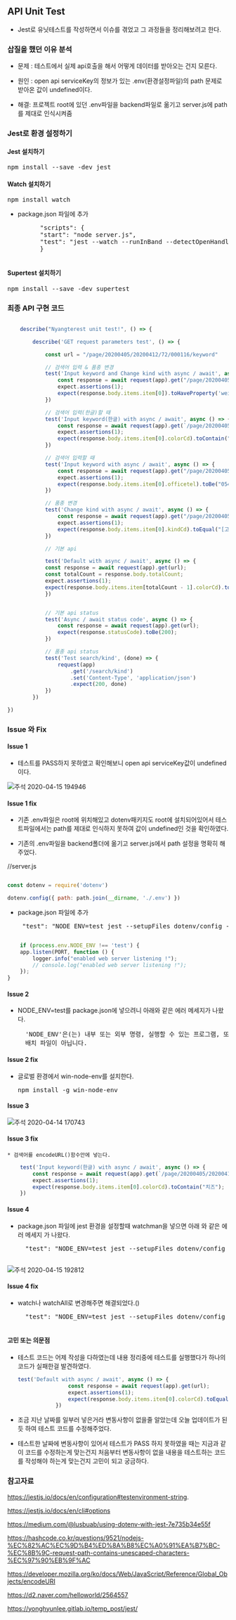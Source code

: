 ## API Unit Test

* Jest로 유닛테스트를 작성하면서 이슈를 겪었고 그 과정들을 정리해보려고 한다.

### 삽질을 했던 이유 분석

* 문제 : 테스트에서 실제 api호출을 해서 어떻게 데이터를 받아오는 건지 모른다.
  
* 원인 : open api serviceKey의 정보가 있는 .env(환경설정파일)의 path 문제로 받아온 값이 undefined이다.

* 해결: 프로젝트 root에 있던 .env파일을 backend파일로 옮기고 server.js에 path를 제대로 인식시켜줌

### Jest로 환경 설정하기

#### Jest 설치하기
  
  <pre>npm install --save -dev jest</pre>


#### Watch 설치하기

  <pre>npm install watch</pre>

* package.json 파일에 추가
	<pre>
		"scripts": {
		"start": "node server.js",
		"test": "jest --watch --runInBand --detectOpenHandles --forceExit"
		}
	</pre>


#### Supertest 설치하기
  
  <pre>npm install --save -dev supertest</pre>
  

###  최종 API 구현 코드 

```javascript

	describe("Nyangterest unit test!", () => {

		describe('GET request parameters test', () => {

			const url = "/page/20200405/20200412/72/000116/keyword"

			// 검색어 입력 & 품종 변경
			test('Input keyword and Change kind with async / await', async () => {
				const response = await request(app).get("/page/20200405/20200412/72/000200/0.3kg");
				expect.assertions(1);
				expect(response.body.items.item[0]).toHaveProperty('weight', "0.3(Kg)")
			})

			// 검색어 입력(한글)할 때
			test('Input keyword(한글) with async / await', async () => {
				const response = await request(app).get(`/page/20200405/20200412/72/000116/${encodeURI("치즈")}`);
				expect.assertions(1);
				expect(response.body.items.item[0].colorCd).toContain("치즈");
			})

			// 검색어 입력할 때
			test('Input keyword with async / await', async () => {
				const response = await request(app).get("/page/20200405/20200412/72/000116/054-270-2724");
				expect.assertions(1);
				expect(response.body.items.item[0].officetel).toBe("054-270-2724");
			})

			// 품종 변경
			test('Change kind with async / await', async () => {
				const response = await request(app).get("/page/20200405/20200412/72/000197/keyword");
				expect.assertions(1);
				expect(response.body.items.item[0].kindCd).toEqual("[고양이] 페르시안-페르시안 친칠라");
			})

			// 기본 api 

			test('Default with async / await', async () => {
			const response = await request(app).get(url);
			const totalCount = response.body.totalCount;
			expect.assertions(1);
			expect(response.body.items.item[totalCount - 1].colorCd).toEqual("갈흰검");
		    })


			// 기본 api status
			test('Async / await status code', async () => {
				const response = await request(app).get(url);
				expect(response.statusCode).toBe(200);
			})

			// 품종 api status
			test('Test search/kind', (done) => {
				request(app)
					.get('/search/kind')
					.set('Content-Type', 'application/json')
					.expect(200, done)
			})
		})

})

```

### Issue 와 Fix

####  Issue 1 

* 테스트를 PASS하지 못하였고 확인해보니 open api serviceKey값이 undefined이다.

![주석 2020-04-15 194946](https://user-images.githubusercontent.com/2981954/79329398-b3def280-7f52-11ea-8934-725a99672b94.jpg)


#### Issue 1 fix 	
  
  
* 기존 .env파일은 root에 위치해있고 dotenv패키지도 root에 설치되어있어서 테스트파일에서는 path를 제대로 인식하지 못하여 값이 undefined인 것을 확인하였다.

* 기존의 .env파일을 backend폴더에 옮기고 server.js에서 path 설정을 명확히 해주었다.

//server.js

```javascript

const dotenv = require('dotenv')

dotenv.config({ path: path.join(__dirname, './.env') })


```

* package.json 파일에 추가

<pre>
	"test": "NODE_ENV=test jest --setupFiles dotenv/config --watch --runInBand --detectOpenHandles --forceExit"
</pre>	

```javascript
	
	if (process.env.NODE_ENV !== 'test') {
	app.listen(PORT, function () {
		logger.info("enabled web server listening !");
		// console.log("enabled web server listening !");
	});
}

```



#### Issue 2

* NODE_ENV=test를 package.json에 넣으려니 아래와 같은 에러 메세지가 나왔다.

	<pre>  'NODE_ENV'은(는) 내부 또는 외부 명령, 실행할 수 있는 프로그램, 또는
	배치 파일이 아닙니다.</pre>


#### Issue 2 fix

* 글로벌 환경에서  win-node-env를 설치한다.

  <pre>npm install -g win-node-env</pre> 


#### Issue 3 
![주석 2020-04-14 170743](https://user-images.githubusercontent.com/2981954/79305281-0fe35000-7f2e-11ea-9e73-38c25dc147f7.jpg)


#### Issue 3 fix	

	* 검색어를 encodeURL()함수안에 넣는다.

```javascript
	test('Input keyword(한글) with async / await', async () => {
		const response = await request(app).get(`/page/20200405/20200412/72/000116/${encodeURI("치즈")}`);
		expect.assertions(1);
		expect(response.body.items.item[0].colorCd).toContain("치즈");
	})

```
#### Issue 4 

* package.json 파일에 jest 환경을 설정할때 watchman을 넣으면 아래 와 같은 에러 메세지 가 나왔다.
  
	<pre>
	"test": "NODE_ENV=test jest --setupFiles dotenv/config --watchman --runInBand --detectOpenHandles --forceExit"
	</pre>	


![주석 2020-04-15 192812](https://user-images.githubusercontent.com/2981954/79327875-24d0db00-7f50-11ea-842b-2c8ebbfb30c5.jpg)


#### Issue 4 fix	

* watch나 watchAll로 변경해주면 해결되었다.()

	<pre>
	"test": "NODE_ENV=test jest --setupFiles dotenv/config --watch --runInBand --detectOpenHandles --forceExit"
	</pre>	


#### 고민 또는 의문점 

* 테스트 코드는 어제 작성을 다하였는데 내용 정리중에 테스트를 실행했다가 하나의 코드가 실패한걸 발견하였다.

	```javascript
	test('Default with async / await', async () => {
					const response = await request(app).get(url);
					expect.assertions(1);
					expect(response.body.items.item[0].colorCd).toEqual("회색,흰색");
				})
	```


* 조금 지난 날짜를 일부러 넣은거라  변동사항이 없을줄 알았는데 오늘 업데이트가 된듯 하여 테스트 코드를 수정해주었다.
  
* 테스트한 날짜에 변동사항이 있어서 테스트가 PASS 하지 못하였을 때는 지금과 같이  코드를 수정하는게 맞는건지 처음부터 변동사항이 없을 내용을 테스트하는 코드를 작성해야 하는게 맞는건지 고민이 되고 궁금하다.
  

### 참고자료

https://jestjs.io/docs/en/configuration#testenvironment-string.

https://jestjs.io/docs/en/cli#options

https://medium.com/@lusbuab/using-dotenv-with-jest-7e735b34e55f

https://hashcode.co.kr/questions/9521/nodejs-%EC%82%AC%EC%9D%B4%ED%8A%B8%EC%A0%91%EA%B7%BC-%EC%8B%9C-request-path-contains-unescaped-characters-%EC%97%90%EB%9F%AC

https://developer.mozilla.org/ko/docs/Web/JavaScript/Reference/Global_Objects/encodeURI

https://d2.naver.com/helloworld/2564557

https://yonghyunlee.gitlab.io/temp_post/jest/


